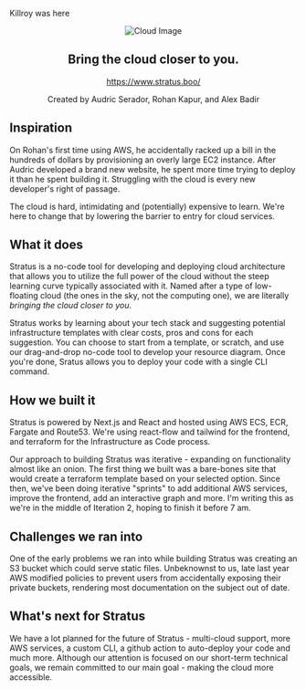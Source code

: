 Killroy was here
<p align="center">
  <img src="https://github.com/AudricSerador/one-click-cloud/assets/108915409/80129b58-c016-44d8-aeab-1933d6f40c95" alt="Cloud Image" />
</p>

<h2 align="center">
  Bring the cloud closer to you.
</h2>

<p align="center">
  <a href="https://www.stratus.boo/">https://www.stratus.boo/</a>
</p>

<p align="center">
  Created by Audric Serador, Rohan Kapur, and Alex Badir
</p>

## Inspiration
On Rohan's first time using AWS, he accidentally racked up a bill in the hundreds of dollars by provisioning an overly large EC2 instance. After Audric developed a brand new website, he spent more time trying to deploy it than he spent building it. Struggling with the cloud is every new developer's right of passage.

The cloud is hard, intimidating and (potentially) expensive to learn. We're here to change that by lowering the barrier to entry for cloud services.

## What it does
Stratus is a no-code tool for developing and deploying cloud architecture that allows you to utilize the full power of the cloud without the steep learning curve typically associated with it. Named after a type of low-floating cloud (the ones in the sky, not the computing one), we are literally _bringing the cloud closer to you_.

Stratus works by learning about your tech stack and suggesting potential infrastructure templates with clear costs, pros and cons for each suggestion. You can choose to start from a template, or scratch, and use our drag-and-drop no-code tool to develop your resource diagram. Once you're done, Sratus allows you to deploy your code with a single CLI command.

## How we built it
Stratus is powered by Next.js and React and hosted using AWS ECS, ECR, Fargate and Route53. We're using react-flow and tailwind for the frontend, and terraform for the Infrastructure as Code process. 

Our approach to building Stratus was iterative - expanding on functionality almost like an onion. The first thing we built was a bare-bones site that would create a terraform template based on your selected option. Since then, we've been doing iterative "sprints" to add additional AWS services, improve the frontend, add an interactive graph and more. I'm writing this as we're in the middle of Iteration 2, hoping to finish it before 7 am.

## Challenges we ran into
One of the early problems we ran into while building Stratus was creating an S3 bucket which could serve static files. Unbeknownst to us, late last year AWS modified policies to prevent users from accidentally exposing their private buckets, rendering most documentation on the subject out of date. 

## What's next for Stratus
We have a lot planned for the future of Stratus - multi-cloud support, more AWS services, a custom CLI, a github action to auto-deploy your code and much more. Although our attention is focused on our short-term technical goals, we remain committed to our main goal - making the cloud more accessible.
